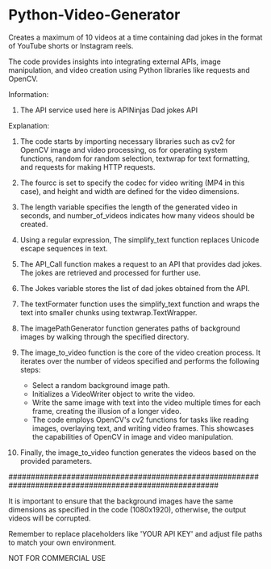 # Python-Video-Generator
 Creates a maximum of 10 videos at a time containing dad jokes in the format of YouTube shorts or Instagram reels.

 The code provides insights into integrating external APIs, image manipulation, and video creation using Python libraries like requests and OpenCV.

Information:

1. The API service used here is APINinjas Dad jokes API

Explanation:

1. The code starts by importing necessary libraries such as cv2 for OpenCV image and video processing, os for operating system functions, random for random    selection, textwrap for text formatting, and requests for making HTTP requests.

2. The fourcc is set to specify the codec for video writing (MP4 in this case), and height and width are defined for the video dimensions.

3. The length variable specifies the length of the generated video in seconds, and number_of_videos indicates how many videos should be created.

4. Using a regular expression, The simplify_text function replaces Unicode escape sequences in text.

5. The API_Call function makes a request to an API that provides dad jokes. The jokes are retrieved and processed for further use.

6. The Jokes variable stores the list of dad jokes obtained from the API.

7. The textFormater function uses the simplify_text function and wraps the text into smaller chunks using textwrap.TextWrapper.

8. The imagePathGenerator function generates paths of background images by walking through the specified directory.

9. The image_to_video function is the core of the video creation process. It iterates over the number of videos specified and performs the following steps:

   - Select a random background image path.
   - Initializes a VideoWriter object to write the video.
   - Write the same image with text into the video multiple times for each frame, creating the illusion of a longer video.
   - The code employs OpenCV's cv2 functions for tasks like reading images, overlaying text, and writing video frames. This 
     showcases the capabilities of OpenCV in image and video manipulation.

10. Finally, the image_to_video function generates the videos based on the provided parameters.

#######################################################################################################

It is important to ensure that the background images have the same dimensions as specified in the code (1080x1920), otherwise, the output videos will be corrupted. 

Remember to replace placeholders like 'YOUR API KEY' and adjust file paths to match your own environment. 


NOT FOR COMMERCIAL USE
